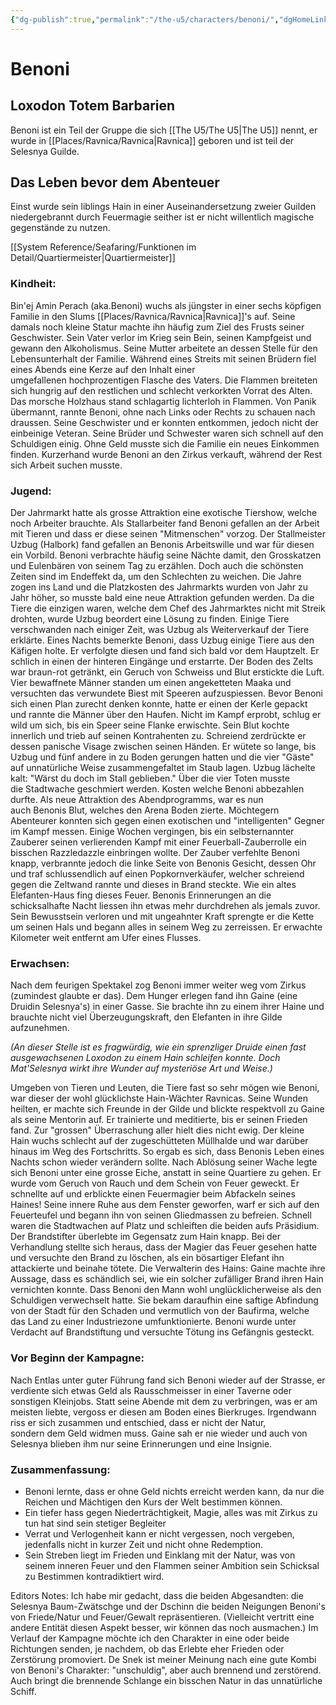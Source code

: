 ```yaml
---
{"dg-publish":true,"permalink":"/the-u5/characters/benoni/","dgHomeLink":true,"dgPassFrontmatter":true}
---
```


# **Benoni**
## Loxodon Totem Barbarien
Benoni ist ein Teil der Gruppe die sich [[The U5/The U5|The U5]] nennt, er wurde in [[Places/Ravnica/Ravnica|Ravnica]] geboren und ist teil der Selesnya Guilde. 

## Das Leben bevor dem Abenteuer
Einst wurde sein liblings Hain in einer Auseinandersetzung zweier Guilden  niedergebrannt durch Feuermagie seither ist er nicht willentlich magische gegenstände zu nutzen.

[[System Reference/Seafaring/Funktionen im Detail/Quartiermeister|Quartiermeister]]

### Kindheit:  
Bin'ej Amin Perach (aka.Benoni) wuchs als jüngster in einer sechs köpfigen Familie in den Slums [[Places/Ravnica/Ravnica|Ravnica]]'s auf. Seine damals noch kleine Statur machte ihn häufig zum Ziel des Frusts seiner Geschwister. Sein Vater verlor im Krieg sein Bein, seinen Kampfgeist und gewann den Alkoholismus. Seine Mutter arbeitete an dessen Stelle für den Lebensunterhalt der Familie. Während eines Streits mit seinen Brüdern fiel eines Abends eine Kerze auf den Inhalt einer umgefallenen hochprozentigen Flasche des Vaters. Die Flammen breiteten sich hungrig auf den restlichen und schlecht verkorkten Vorrat des Alten. Das morsche Holzhaus stand schlagartig lichterloh in Flammen. Von Panik übermannt, rannte Benoni, ohne nach Links oder Rechts zu schauen nach draussen. Seine Geschwister und er konnten entkommen, jedoch nicht der einbeinige Veteran. Seine Brüder und Schwester waren sich schnell auf den Schuldigen einig. Ohne Geld musste sich die Familie ein neues Einkommen finden. Kurzerhand wurde Benoni an den Zirkus verkauft, während der Rest sich Arbeit suchen musste.

### Jugend:
Der Jahrmarkt hatte als grosse Attraktion eine exotische Tiershow, welche noch Arbeiter brauchte. Als Stallarbeiter fand Benoni gefallen an der Arbeit mit Tieren und dass er diese seinen "Mitmenschen" vorzog. Der Stallmeister Uzbug (Halbork) fand gefallen an Benonis Arbeitswille und war für diesen ein Vorbild. Benoni verbrachte häufig seine Nächte damit, den Grosskatzen und Eulenbären von seinem Tag zu erzählen. Doch auch die schönsten Zeiten sind im Endeffekt da, um den Schlechten zu weichen. Die Jahre zogen ins Land und die Platzkosten des Jahrmarkts wurden von Jahr zu Jahr höher, so musste bald eine neue Attraktion gefunden werden. Da die Tiere die einzigen waren, welche dem Chef des Jahrmarktes nicht mit Streik drohten, wurde Uzbug beordert eine Lösung zu finden. Einige Tiere verschwanden nach einiger Zeit, was Uzbug als Weiterverkauf der Tiere erklärte. Eines Nachts bemerkte Benoni, dass Uzbug einige Tiere aus den Käfigen holte. Er verfolgte diesen und fand sich bald vor dem Hauptzelt. Er schlich in einen der hinteren Eingänge und erstarrte. Der Boden des Zelts war braun-rot getränkt, ein Geruch von Schweiss und Blut erstickte die Luft. Vier bewaffnete Männer standen um einen angeketteten Maaka und versuchten das verwundete Biest mit Speeren aufzuspiessen. Bevor Benoni sich einen Plan zurecht denken konnte, hatte er einen der Kerle gepackt und rannte die Männer über den Haufen. Nicht im Kampf erprobt, schlug er wild um sich, bis ein Speer seine Flanke erwischte. Sein Blut kochte innerlich und trieb auf seinen Kontrahenten zu. Schreiend zerdrückte er dessen panische Visage zwischen seinen Händen. Er wütete so lange, bis Uzbug und fünf andere in zu Boden gerungen hatten und die vier "Gäste" auf unnatürliche Weise zusammengefaltet im Staub lagen. Uzbug lächelte kalt: "Wärst du doch im Stall geblieben." Über die vier Toten musste die Stadtwache geschmiert werden. Kosten welche Benoni abbezahlen durfte. Als neue Attraktion des Abendprogramms, war es nun auch Benonis Blut, welches den Arena Boden zierte. Möchtegern Abenteurer konnten sich gegen einen exotischen und "intelligenten" Gegner im Kampf messen. Einige Wochen vergingen, bis ein selbsternannter Zauberer seinen verlierenden Kampf mit einer Feuerball-Zauberrolle ein bisschen Razzledazzle einbringen wollte. Der Zauber verfehlte Benoni knapp, verbrannte jedoch die linke Seite von Benonis Gesicht, dessen Ohr und traf schlussendlich auf einen Popkornverkäufer, welcher schreiend gegen die Zeltwand rannte und dieses in Brand steckte. Wie ein altes Elefanten-Haus fing dieses Feuer. Benonis Erinnerungen an die schicksalhafte Nacht liessen ihn etwas mehr durchdrehen als jemals zuvor. Sein Bewusstsein verloren und mit ungeahnter Kraft sprengte er die Kette um seinen Hals und begann alles in seinem Weg zu zerreissen. Er erwachte Kilometer weit entfernt am Ufer eines Flusses.  

### Erwachsen:
Nach dem feurigen Spektakel zog Benoni immer weiter weg vom Zirkus (zumindest glaubte er das). Dem Hunger erlegen fand ihn Gaine (eine Druidin Selesnya's) in einer Gasse. Sie brachte ihn zu einem ihrer Haine und brauchte nicht viel Überzeugungskraft, den Elefanten in ihre Gilde aufzunehmen. 

_(An dieser Stelle ist es fragwürdig, wie ein sprenzliger Druide einen fast ausgewachsenen Loxodon zu einem Hain schleifen konnte. Doch Mat'Selesnya wirkt ihre Wunder auf mysteriöse Art und Weise.)_ 

Umgeben von Tieren und Leuten, die Tiere fast so sehr mögen wie Benoni, war dieser der wohl glücklichste Hain-Wächter Ravnicas. Seine Wunden heilten, er machte sich Freunde in der Gilde und blickte respektvoll zu Gaine als seine Mentorin auf. Er trainierte und meditierte, bis er seinen Frieden fand. Zur "grossen" Überraschung aller hielt dies nicht ewig. Der kleine Hain wuchs schlecht auf der zugeschütteten Müllhalde und war darüber hinaus im Weg des Fortschritts. So ergab es sich, dass Benonis Leben eines Nachts schon wieder verändern sollte. Nach Ablösung seiner Wache legte sich Benoni unter eine grosse Eiche, anstatt in seine Quartiere zu gehen. Er wurde vom Geruch von Rauch und dem Schein von Feuer geweckt. Er schnellte auf und erblickte einen Feuermagier beim Abfackeln seines Haines! Seine innere Ruhe aus dem Fenster geworfen, warf er sich auf den Feuerteufel und begann ihn von seinen Gliedmassen zu befreien. Schnell waren die Stadtwachen auf Platz und schleiften die beiden aufs Präsidium. Der Brandstifter überlebte im Gegensatz zum Hain knapp. Bei der Verhandlung stellte sich heraus, dass der Magier das Feuer gesehen hatte und versuchte den Brand zu löschen, als ein bösartiger Elefant ihn attackierte und beinahe tötete. Die Verwalterin des Hains: Gaine machte ihre Aussage, dass es schändlich sei, wie ein solcher zufälliger Brand ihren Hain vernichten konnte. Dass Benoni den Mann wohl unglücklicherweise als den Schuldigen verwechselt hatte. Sie bekam daraufhin eine saftige Abfindung von der Stadt für den Schaden und vermutlich von der Baufirma, welche das Land zu einer Industriezone umfunktionierte. Benoni wurde unter Verdacht auf Brandstiftung und versuchte Tötung ins Gefängnis gesteckt. 

### Vor Beginn der Kampagne:
Nach Entlas unter guter Führung fand sich Benoni wieder auf der Strasse, er verdiente sich etwas Geld als Rausschmeisser in einer Taverne oder sonstigen Kleinjobs. Statt seine Abende mit dem zu verbringen, was er am meisten liebte, vergoss er diesen am Boden eines Bierkruges. Irgendwann riss er sich zusammen und entschied, dass er nicht der Natur, sondern dem Geld widmen muss. Gaine sah er nie wieder und auch von Selesnya blieben ihm nur seine Erinnerungen und eine Insignie.

### Zusammenfassung:
-   Benoni lernte, dass er ohne Geld nichts erreicht werden kann, da nur die Reichen und Mächtigen den Kurs der Welt bestimmen können. 
-   Ein tiefer hass gegen Niederträchtigkeit, Magie, alles was mit Zirkus zu tun hat sind sein stetiger Begleiter
-   Verrat und Verlogenheit kann er nicht vergessen, noch vergeben, jedenfalls nicht in kurzer Zeit und nicht ohne Redemption.
-   Sein Streben liegt im Frieden und Einklang mit der Natur, was von seinem inneren Feuer und den Flammen seiner Ambition sein Schicksal zu Bestimmen kontradiktiert wird.

Editors Notes: Ich habe mir gedacht, dass die beiden Abgesandten: die Selesnya Baum-Zwätschge und der Dschinn die beiden Neigungen Benoni's von Friede/Natur und Feuer/Gewalt repräsentieren. (Vielleicht vertritt eine andere Entität diesen Aspekt besser, wir können das noch ausmachen.) Im Verlauf der Kampagne möchte ich den Charakter in eine oder beide Richtungen senden, je nachdem, ob das Erlebte eher Frieden oder Zerstörung promoviert. De Snek ist meiner Meinung nach eine gute Kombi von Benoni's Charakter: "unschuldig", aber auch brennend und zerstörend. Auch bringt die brennende Schlange ein bisschen Natur in das unnatürliche Schiff.